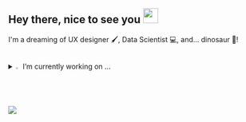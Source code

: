 ## Hey there, nice to see you <img src="https://github.com/Tarikul-Islam-Anik/Animated-Fluent-Emojis/blob/master/Emojis/Smilies/Blue%20Heart.png" width="30" />


I'm a dreaming of UX designer 🖌️, Data Scientist 💻, and... dinosaur 🦖!


<br>

<!--
**MinJae7707/MinJae7707** is a ✨ _special_ ✨ repository because its `README.md` (this file) appears on your GitHub profile.

Here are some ideas to get you started:

- 🔭 I’m currently working on ...
- 🌱 I’m currently learning ...
- 👯 I’m looking to collaborate on ...
- 🤔 I’m looking for help with ...
- 💬 Ask me about ...
- 📫 How to reach me: ...
- 😄 Pronouns: ...
- ⚡ Fun fact: ...
-->


<details>
<summary>
  <img src="https://raw.githubusercontent.com/Tarikul-Islam-Anik/Animated-Fluent-Emojis/master/Emojis/Hand%20gestures/Eyes.png" alt="Eyes" width="2%" />  I’m currently working on ... 
</summary>
   <br>
  

![c](https://img.shields.io/badge/C-00599C?style=for-the-badge&logo=c&logoColor=white) ![python](https://img.shields.io/badge/Python-14354C?style=for-the-badge&logo=python&logoColor=white)
![Adobe Creative Cloud](https://img.shields.io/badge/Adobe%20Creative%20Cloud-DA1F26?style=for-the-badge&logo=Adobe%20Creative%20Cloud&logoColor=white) ![Adobe Lightroom](https://img.shields.io/badge/Adobe%20Lightroom-31A8FF?style=for-the-badge&logo=Adobe%20Lightroom&logoColor=white) ![Figma](https://img.shields.io/badge/Figma-F24E1E?style=for-the-badge&logo=figma&logoColor=white) ![Miro](https://img.shields.io/badge/Miro-050038?style=for-the-badge&logo=Miro&logoColor=white)![Notion](https://img.shields.io/badge/Notion-000000?style=for-the-badge&logo=notion&logoColor=white)
![Visual Studio](https://img.shields.io/badge/Visual_Studio-5C2D91?style=for-the-badge&logo=visual%20studio&logoColor=white) ![Xcode](https://img.shields.io/badge/Xcode-007ACC?style=for-the-badge&logo=Xcode&logoColor=white) ![Sypder](https://img.shields.io/badge/Spyder%20Ide-FF0000?style=for-the-badge&logo=spyder%20ide&logoColor=white)

</details>

<img src="https://raw.githubusercontent.com/MinJae7707/MinJae7707/output/github-contribution-grid-snake-dark.svg">


